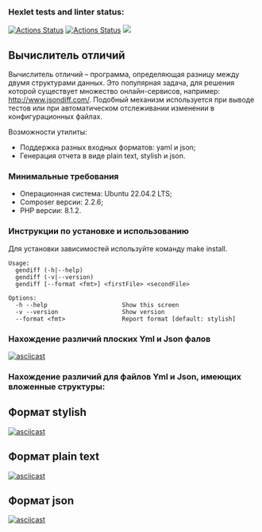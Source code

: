 ### Hexlet tests and linter status:
[![Actions Status](https://github.com/Mikhail325/php-project-48/workflows/hexlet-check/badge.svg)](https://github.com/Mikhail325/php-project-48/actions)
[![Actions Status](https://github.com/Mikhail325/php-project-48/actions/workflows/testGit.yml/badge.svg)](https://github.com/Mikhail325/php-project-48/actions)
<a href="https://codeclimate.com/github/Mikhail325/php-project-48/test_coverage"><img src="https://api.codeclimate.com/v1/badges/820227954b0c00504ddb/test_coverage" /></a>

## Вычислитель отличий
Вычислитель отличий – программа, определяющая разницу между двумя структурами данных. Это популярная задача, для решения которой существует множество онлайн-сервисов, например: http://www.jsondiff.com/. Подобный механизм используется при выводе тестов или при автоматическом отслеживании изменении в конфигурационных файлах.

Возможности утилиты:
* Поддержка разных входных форматов: yaml и json;
* Генерация отчета в виде plain text, stylish и json.

### Минимальные требования
* Операционная система: Ubuntu 22.04.2 LTS;
* Composer версии: 2.2.6;
* PHP версии: 8.1.2.

### Инструкции по установке и использованию
Для установки зависимостей используйте команду make install.
```
Usage:
  gendiff (-h|--help)
  gendiff (-v|--version)
  gendiff [--format <fmt>] <firstFile> <secondFile>

Options:
  -h --help                     Show this screen
  -v --version                  Show version
  --format <fmt>                Report format [default: stylish]
```

### Нахождение различий плоских Yml и Json фалов
[![asciicast](https://asciinema.org/a/5JAsxCZqeChfvbr2XN5hxAEXi.svg)](https://asciinema.org/a/5JAsxCZqeChfvbr2XN5hxAEXi)

### Нахождение различий для файлов Yml и Json, имеющих вложенные структуры:
## Формат stylish
[![asciicast](https://asciinema.org/a/qUykV8Z5eJ9wzj7HM23QDYi11.svg)](https://asciinema.org/a/qUykV8Z5eJ9wzj7HM23QDYi11)
## Формат plain text
[![asciicast](https://asciinema.org/a/Cz7DGnGIHeLwxRAgRKrhQDJaN.svg)](https://asciinema.org/a/Cz7DGnGIHeLwxRAgRKrhQDJaN)
## Формат json
[![asciicast](https://asciinema.org/a/iDLRPaMYr12lf4CTN47uBRx7d.svg)](https://asciinema.org/a/iDLRPaMYr12lf4CTN47uBRx7d)